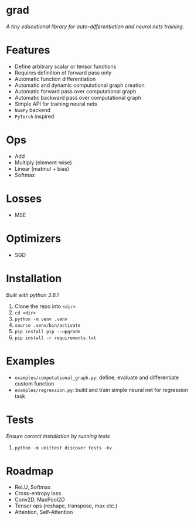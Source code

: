 # grad
*A tiny educational library for auto-differentiation and neural nets training.*

# Features
- Define arbitrary scalar or tensor functions
- Requires definition of forward pass only
- Automatic function differentiation
- Automatic and dynamic computational graph creation
- Automatic forward pass over computational graph
- Automatic backward pass over computational graph
- Simple API for training neural nets
- `NumPy` backend
- `PyTorch` inspired

# Ops
- Add
- Multiply (element-wise)
- Linear (matmul + bias)
- Softmax

# Losses
- MSE

# Optimizers
- SGD

# Installation
*Built with python 3.8.1*
1. Clone the repo into `<dir>`
2. `cd <dir>`
3. `python -m venv .venv`
4. `source .venv/bin/activate`
5. `pip install pip --upgrade`
6. `pip install -r requirements.txt`

# Examples
- `examples/computational_graph.py`: define, evaluate and differentiate custom function
- `examples/regression.py`: build and train simple neural net for regression task 

# Tests
*Ensure correct installation by running tests*
1. `python -m unittest discover tests -bv`

# Roadmap
- ReLU, Softmax
- Cross-entropy loss
- Conv2D, MaxPool2D
- Tensor ops (reshape, transpose, max etc.)
- Attention, Self-Attention
